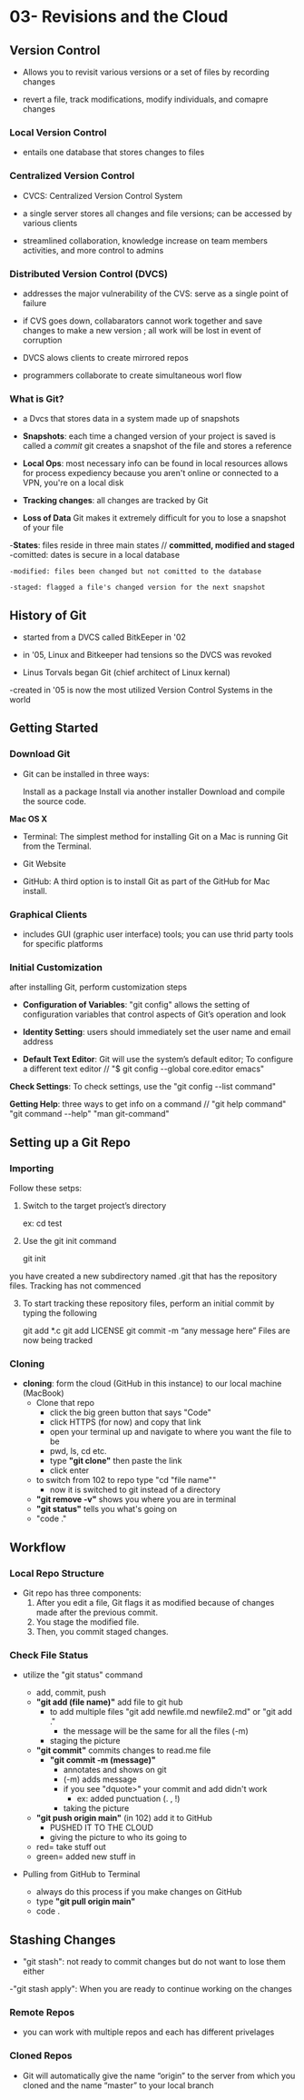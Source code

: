 # 03- Revisions and the Cloud

## Version Control

- Allows you to revisit various versions or a set of files by recording changes

- revert a file, track modifications, modify individuals, and comapre changes

### Local Version Control

- entails one database that stores changes to files

### Centralized Version Control

- CVCS: Centralized Version Control System

- a single server stores all changes and file versions; can be accessed by various clients

- streamlined collaboration, knowledge increase on team members activities, and more control to admins

### Distributed Version Control (DVCS)

- addresses the major vulnerability of the CVS: serve as a single point of failure

- if CVS goes down, collabarators cannot work together and save changes to make a new version ; all work will be lost in event of corruption

- DVCS alows clients to create mirrored repos
- programmers collaborate to create simultaneous worl flow

### What is Git?

- a Dvcs that stores data in a system made up of snapshots

- **Snapshots**: each time a changed version of your project is saved is called a *commit*
    git creates a snapshot of the file and stores a reference

- **Local Ops**: most necessary info  can be found in local resources
    allows for process expediency because you aren't online or connected to a VPN, you're on a local disk

- **Tracking changes**: all changes are tracked by Git

- **Loss of Data** Git makes it extremely difficult for you to lose a snapshot of your file

-**States**: files reside in three main states // **committed, modified and staged**
    -comitted: dates is secure in a local database

    -modified: files been changed but not comitted to the database

    -staged: flagged a file's changed version for the next snapshot

## History of Git

- started from a DVCS called BitkEeper in '02

- in '05, Linux and Bitkeeper had tensions so the DVCS was revoked

- Linus Torvals began Git (chief architect of Linux kernal)

-created in '05 is now the most utilized Version Control Systems in the world

## Getting Started

### Download Git

- Git can be installed in three ways:

    Install as a package
    Install via another installer
    Download and compile the source code.

**Mac OS X**

- Terminal: The simplest method for installing Git on a Mac is running Git from the Terminal.

- Git Website

- GitHub: A third option is to install Git as part of the GitHub for Mac install.

### Graphical Clients

- includes GUI (graphic user interface) tools; you can use thrid party tools for specific platforms

### Initial Customization

after installing Git, perform customization steps

- **Configuration of Variables**: "git config" allows the setting of configuration variables that control aspects of Git’s operation and look

- **Identity Setting**: users should immediately set the user name and email address

- **Default Text Editor**: Git will use the system’s default editor; To configure a different text editor // "$ git config --global core.editor emacs"

**Check Settings**: To check settings, use the "git config --list command"

**Getting Help**: three ways to get info on a command //
    "git help command"
    "git command --help"
    "man git-command"

## Setting up a Git Repo

### Importing

Follow these setps:

1. Switch to the target project’s directory

    ex: cd test

2. Use the git init command

    git init

you have created a new subdirectory named .git that has the repository files. Tracking has not commenced

3. To start tracking these repository files, perform an initial commit by typing the following

    git add *.c
    git add LICENSE
    git commit -m “any message here”
Files are now being tracked

### Cloning

- **cloning**: form the cloud (GitHub in this instance) to our local machine (MacBook)
  - Clone that repo
    - click the big green button that says "Code"
    - click HTTPS (for now) and copy that link
    - open your terminal up and navigate to where you want the file to be
    - pwd, ls, cd etc.
    - type **"git clone"** then paste the link
    - click enter
  - to switch from 102 to repo type "cd "file name""
    - now it is switched to git instead of a directory
  - **"git remove -v"** shows you where you are in terminal
  - **"git status"** tells you what's going on
  - "code ."
  
## Workflow

### Local Repo Structure

- Git repo has three components:
    1. After you edit a file, Git flags it as modified because of changes made after the previous commit.
    2. You stage the modified file.
    3. Then, you commit staged changes.

### Check File Status

- utilize the "git status" command

  - add, commit, push
  - **"git add (file name)"** add file to git hub
    - to add multiple files "git add newfile.md newfile2.md" or "git add ."
      - the message will be the same for all the files (-m)
    - staging the picture
  - **"git commit"** commits changes to read.me file
    - **"git commit -m (message)"**
      - annotates and shows on git
      - (-m) adds message
      - if you see "dquote>" your commit and add didn't work
        - ex: added punctuation (. , !)
      - taking the picture
  - **"git push origin main"** (in 102) add it to GitHub
    - PUSHED IT TO THE CLOUD
    - giving the picture to who its going to
  - red= take stuff out
  - green= added new stuff in
- Pulling from GitHub to Terminal
  - always do this process if you make changes on GitHub
  - type **"git pull origin main"**
  - code .

## Stashing Changes

- "git stash": not ready to commit changes but do not want to lose them either

-"git stash apply": When you are ready to continue working on the changes

### Remote Repos

- you can work with multiple repos and each has different privelages

### Cloned Repos

- Git will automatically give the name “origin” to the server from which you cloned and the name “master” to your local branch